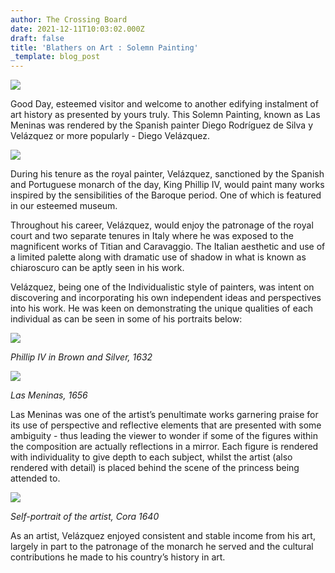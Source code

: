 ```yaml
---
author: The Crossing Board
date: 2021-12-11T10:03:02.000Z
draft: false
title: 'Blathers on Art : Solemn Painting'
_template: blog_post
---
```


![](/images/news/blathers-3.png)

Good Day, esteemed visitor and welcome to another edifying instalment of art history as presented by yours truly. This Solemn Painting, known as Las Meninas was rendered by the Spanish painter Diego Rodríguez de Silva y Velázquez or more popularly - Diego Velázquez.

![](/images/news/aa1941cdeb6542449db9f95b3f846ce1.jpeg)

During his tenure as the royal painter, Velázquez, sanctioned by the Spanish and Portuguese monarch of the day, King Phillip IV, would paint many works inspired by the sensibilities of the Baroque period. One of which is featured in our esteemed museum.

Throughout his career, Velázquez, would enjoy the patronage of the royal court and two separate tenures in Italy where he was exposed to the magnificent works of Titian and Caravaggio. The Italian aesthetic and use of a limited palette along with dramatic use of shadow in what is known as chiaroscuro can be aptly seen in his work.

Velázquez, being one of the Individualistic style of painters, was intent on discovering and incorporating his own independent ideas and perspectives into his work. He was keen on demonstrating the unique qualities of each individual as can be seen in some of his portraits below:

![](/images/news/d921a8c0ea5f4357a13d3278769624de.jpeg)

_Phillip IV in Brown and Silver, 1632_

![](/images/news/ad6267779bba432daf79eb0ce7b0ddf6.jpeg)

_Las Meninas, 1656_

Las Meninas was one of the artist’s penultimate works garnering praise for its use of perspective and reflective elements that are presented with some ambiguity - thus leading the viewer to wonder if some of the figures within the composition are actually reflections in a mirror. Each figure is rendered with individuality to give depth to each subject, whilst the artist (also rendered with detail) is placed behind the scene of the princess being attended to.

![](/images/news/a363cbcf122a46babd421276dbb1c0e1.jpeg)

_Self-portrait of the artist, Cora 1640_

As an artist, Velázquez enjoyed consistent and stable income from his art, largely in part to the patronage of the monarch he served and the cultural contributions he made to his country’s history in art.
